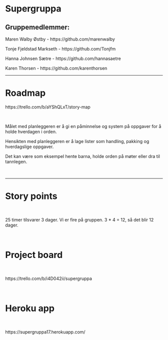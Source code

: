 # Supergruppa

<h2>Gruppemedlemmer:</h2>
<p>Maren Walby Østby - https://github.com/marenwalby</p>
<p>Tonje Fjeldstad Markseth - https://github.com/Tonjfm</p>
<p>Hanna Johnsen Sætre - https://github.com/hannasaetre</p>
<p>Karen Thorsen - https://github.com/karenthorsen</p>
<hr>
<h1>Roadmap</h1>
<p>https://trello.com/b/aYShQLxT/story-map</p>
<br>
<p>Målet med planleggeren er å gi en påminnelse og system på oppgaver for å holde hverdagen i orden.</p>
<p>Hensikten med planleggeren er å lage lister som handling, pakking og hverdagslige oppgaver.</p>
<p>Det kan være som eksempel hente barna, holde orden på møter eller dra til tannlegen.</p>
<br>
<hr>
<h1>Story points</h1>
<br>
<p>25 timer tilsvarer 3 dager. Vi er fire på gruppen. 3 * 4 = 12, så det blir 12 dager.</p>
<br>
<h1>Project board</h1>
<br>
<p>https://trello.com/b/i4D042ii/supergruppa</p>
<br>
<h1>Heroku app</h1>
<br>
<p>https://supergruppa17.herokuapp.com/</p>
